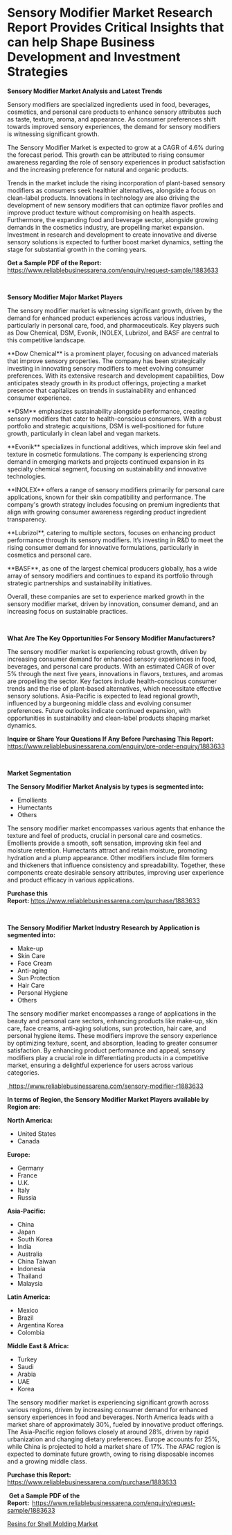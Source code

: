 <p><h1>Sensory Modifier Market Research Report Provides Critical Insights that can help Shape Business Development and Investment Strategies</h1></p><p><strong>Sensory Modifier Market Analysis and Latest Trends</strong></p>
<p><p>Sensory modifiers are specialized ingredients used in food, beverages, cosmetics, and personal care products to enhance sensory attributes such as taste, texture, aroma, and appearance. As consumer preferences shift towards improved sensory experiences, the demand for sensory modifiers is witnessing significant growth. </p><p>The Sensory Modifier Market is expected to grow at a CAGR of 4.6% during the forecast period. This growth can be attributed to rising consumer awareness regarding the role of sensory experiences in product satisfaction and the increasing preference for natural and organic products. </p><p>Trends in the market include the rising incorporation of plant-based sensory modifiers as consumers seek healthier alternatives, alongside a focus on clean-label products. Innovations in technology are also driving the development of new sensory modifiers that can optimize flavor profiles and improve product texture without compromising on health aspects. Furthermore, the expanding food and beverage sector, alongside growing demands in the cosmetics industry, are propelling market expansion. Investment in research and development to create innovative and diverse sensory solutions is expected to further boost market dynamics, setting the stage for substantial growth in the coming years.</p></p>
<p><strong>Get a Sample PDF of the Report:&nbsp;</strong> <a href="https://www.reliablebusinessarena.com/enquiry/request-sample/1883633?utm_campaign=2238&utm_medium=2&utm_source=Github&utm_content=ia&utm_term=04022025&utm_id=sensory-modifier">https://www.reliablebusinessarena.com/enquiry/request-sample/1883633</a></p>
<p>&nbsp;</p>
<p><strong>Sensory Modifier Major Market Players</strong></p>
<p><p>The sensory modifier market is witnessing significant growth, driven by the demand for enhanced product experiences across various industries, particularly in personal care, food, and pharmaceuticals. Key players such as Dow Chemical, DSM, Evonik, INOLEX, Lubrizol, and BASF are central to this competitive landscape.</p><p>**Dow Chemical** is a prominent player, focusing on advanced materials that improve sensory properties. The company has been strategically investing in innovating sensory modifiers to meet evolving consumer preferences. With its extensive research and development capabilities, Dow anticipates steady growth in its product offerings, projecting a market presence that capitalizes on trends in sustainability and enhanced consumer experience.</p><p>**DSM** emphasizes sustainability alongside performance, creating sensory modifiers that cater to health-conscious consumers. With a robust portfolio and strategic acquisitions, DSM is well-positioned for future growth, particularly in clean label and vegan markets.</p><p>**Evonik** specializes in functional additives, which improve skin feel and texture in cosmetic formulations. The company is experiencing strong demand in emerging markets and projects continued expansion in its specialty chemical segment, focusing on sustainability and innovative technologies.</p><p>**INOLEX** offers a range of sensory modifiers primarily for personal care applications, known for their skin compatibility and performance. The company's growth strategy includes focusing on premium ingredients that align with growing consumer awareness regarding product ingredient transparency.</p><p>**Lubrizol**, catering to multiple sectors, focuses on enhancing product performance through its sensory modifiers. It’s investing in R&D to meet the rising consumer demand for innovative formulations, particularly in cosmetics and personal care.</p><p>**BASF**, as one of the largest chemical producers globally, has a wide array of sensory modifiers and continues to expand its portfolio through strategic partnerships and sustainability initiatives.</p><p>Overall, these companies are set to experience marked growth in the sensory modifier market, driven by innovation, consumer demand, and an increasing focus on sustainable practices.</p></p>
<p>&nbsp;</p>
<p><strong>What Are The Key Opportunities For Sensory Modifier Manufacturers?</strong></p>
<p><p>The sensory modifier market is experiencing robust growth, driven by increasing consumer demand for enhanced sensory experiences in food, beverages, and personal care products. With an estimated CAGR of over 5% through the next five years, innovations in flavors, textures, and aromas are propelling the sector. Key factors include health-conscious consumer trends and the rise of plant-based alternatives, which necessitate effective sensory solutions. Asia-Pacific is expected to lead regional growth, influenced by a burgeoning middle class and evolving consumer preferences. Future outlooks indicate continued expansion, with opportunities in sustainability and clean-label products shaping market dynamics.</p></p>
<p><strong>Inquire or Share Your Questions If Any Before Purchasing This Report:</strong> <a href="https://www.reliablebusinessarena.com/enquiry/pre-order-enquiry/1883633?utm_campaign=2238&utm_medium=2&utm_source=Github&utm_content=ia&utm_term=04022025&utm_id=sensory-modifier">https://www.reliablebusinessarena.com/enquiry/pre-order-enquiry/1883633</a></p>
<p>&nbsp;</p>
<p><strong>Market Segmentation</strong></p>
<p><strong>The Sensory Modifier Market Analysis by types is segmented into:</strong></p>
<p><ul><li>Emollients</li><li>Humectants</li><li>Others</li></ul></p>
<p><p>The sensory modifier market encompasses various agents that enhance the texture and feel of products, crucial in personal care and cosmetics. Emollients provide a smooth, soft sensation, improving skin feel and moisture retention. Humectants attract and retain moisture, promoting hydration and a plump appearance. Other modifiers include film formers and thickeners that influence consistency and spreadability. Together, these components create desirable sensory attributes, improving user experience and product efficacy in various applications.</p></p>
<p><strong>Purchase this Report:&nbsp;</strong><a href="https://www.reliablebusinessarena.com/purchase/1883633?utm_campaign=2238&utm_medium=2&utm_source=Github&utm_content=ia&utm_term=04022025&utm_id=sensory-modifier">https://www.reliablebusinessarena.com/purchase/1883633</a></p>
<p>&nbsp;</p>
<p><strong>The Sensory Modifier Market Industry Research by Application is segmented into:</strong></p>
<p><ul><li>Make-up</li><li>Skin Care</li><li>Face Cream</li><li>Anti-aging</li><li>Sun Protection</li><li>Hair Care</li><li>Personal Hygiene</li><li>Others</li></ul></p>
<p><p>The sensory modifier market encompasses a range of applications in the beauty and personal care sectors, enhancing products like make-up, skin care, face creams, anti-aging solutions, sun protection, hair care, and personal hygiene items. These modifiers improve the sensory experience by optimizing texture, scent, and absorption, leading to greater consumer satisfaction. By enhancing product performance and appeal, sensory modifiers play a crucial role in differentiating products in a competitive market, ensuring a delightful experience for users across various categories.</p></p>
<p><a href="https://www.reliablebusinessarena.com/sensory-modifier-r1883633?utm_campaign=2238&utm_medium=2&utm_source=Github&utm_content=ia&utm_term=04022025&utm_id=sensory-modifier">&nbsp;https://www.reliablebusinessarena.com/sensory-modifier-r1883633</a></p>
<p><strong>In terms of Region, the Sensory Modifier Market Players available by Region are:</strong></p>
<p>
    <p> <strong> North America: </strong>
        <ul>
            <li>United States</li>
            <li>Canada</li>
        </ul>
        </p> 
    <p> <strong> Europe: </strong>
        <ul>
            <li>Germany</li>
            <li>France</li>
            <li>U.K.</li>
            <li>Italy</li>
            <li>Russia</li>
        </ul>
        </p> 
    <p> <strong> Asia-Pacific: </strong>
        <ul>
            <li>China</li>
            <li>Japan</li>
            <li>South Korea</li>
            <li>India</li>
            <li>Australia</li>
            <li>China Taiwan</li>
            <li>Indonesia</li>
            <li>Thailand</li>
            <li>Malaysia</li>
        </ul>
        </p> 
    <p> <strong> Latin America: </strong>
        <ul>
            <li>Mexico</li>
            <li>Brazil</li>
            <li>Argentina Korea</li>
            <li>Colombia</li>
        </ul>
        </p> 
    <p> <strong> Middle East & Africa: </strong>
        <ul>
            <li>Turkey</li>
            <li>Saudi</li>
            <li>Arabia</li>
            <li>UAE</li>
            <li>Korea</li>
        </ul>
    </p>
    </p>
<p><p>The sensory modifier market is experiencing significant growth across various regions, driven by increasing consumer demand for enhanced sensory experiences in food and beverages. North America leads with a market share of approximately 30%, fueled by innovative product offerings. The Asia-Pacific region follows closely at around 28%, driven by rapid urbanization and changing dietary preferences. Europe accounts for 25%, while China is projected to hold a market share of 17%. The APAC region is expected to dominate future growth, owing to rising disposable incomes and a growing middle class.</p></p>
<p><strong>Purchase this Report: </strong><a href="https://www.reliablebusinessarena.com/purchase/1883633?utm_campaign=2238&utm_medium=2&utm_source=Github&utm_content=ia&utm_term=04022025&utm_id=sensory-modifier">https://www.reliablebusinessarena.com/purchase/1883633</a></p>
<p>&nbsp;<strong>Get a Sample PDF of the Report:&nbsp;&nbsp;</strong><a href="https://www.reliablebusinessarena.com/enquiry/request-sample/1883633?utm_campaign=2238&utm_medium=2&utm_source=Github&utm_content=ia&utm_term=04022025&utm_id=sensory-modifier">https://www.reliablebusinessarena.com/enquiry/request-sample/1883633</a></p>
<p><strong></strong></p>
<p><p><a href="https://github.com/manesros8/Market-Research-Report-List-1/blob/main/resins-for-shell-molding-market.md?utm_campaign=2238&utm_medium=2&utm_source=Github&utm_content=ia&utm_term=04022025&utm_id=sensory-modifier">Resins for Shell Molding Market</a></p></p>
